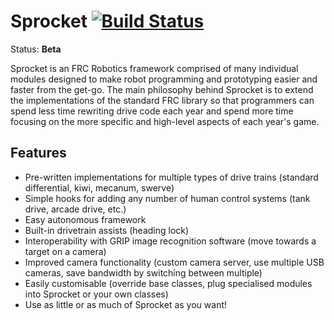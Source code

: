 # Sprocket         [![Build Status](https://travis-ci.org/MontclairRobotics/Sprocket.svg?branch=master)](https://travis-ci.org/MontclairRobotics/Sprocket)

Status: **Beta**


Sprocket is an FRC Robotics framework comprised of many individual modules designed to make robot programming and prototyping easier and faster from the get-go. The main philosophy behind Sprocket is to extend the implementations of the standard FRC library so that programmers can spend less time rewriting drive code each year and spend more time focusing on the more specific and high-level aspects of each year's game.


## Features
* Pre-written implementations for multiple types of drive trains (standard differential, kiwi, mecanum, swerve)
* Simple hooks for adding any number of human control systems (tank drive, arcade drive, etc.)
* Easy autonomous framework
* Built-in drivetrain assists (heading lock)
* Interoperability with GRIP image recognition software (move towards a target on a camera)
* Improved camera functionality (custom camera server, use multiple USB cameras, save bandwidth by switching between multiple)
* Easily customisable (override base classes, plug specialised modules into Sprocket or your own classes)
* Use as little or as much of Sprocket as you want!
